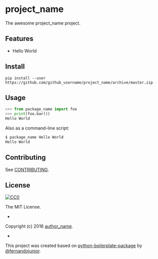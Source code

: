 # project_name

The awesome project_name project.

## Features

* Hello World

## Install

`pip install --user https://github.com/github_username/project_name/archive/master.zip`

[//]: # (If you want to your users install the dist from PYPI using pip see:)
[//]: # (http://python-packaging-user-guide.readthedocs.org/en/latest/distributing/)
[//]: # (http://python-packaging-user-guide.readthedocs.org/en/latest/distributing/#packaging-your-project)
[//]: # (http://python-packaging-user-guide.readthedocs.org/en/latest/distributing/#uploading-your-project-to-pypi)

## Usage

```python
>>> from package_name import foo
>>> print(foo.bar())
Hello World
```

Also as a command-line script:
```sh
$ package_name Hello World
Hello World
```

## Contributing

See [CONTRIBUTING](/CONTRIBUTING.md).

## License

[![CC0](https://i.creativecommons.org/l/by-nc-sa/4.0/88x31.png)](https://creativecommons.org/licenses/by-nc-sa/4.0/)

The MIT License.

-

Copyright (c) 2016 [author_name](https://github.com/github_username/).

-

This project was created based on [python-boilerplate-package](https://github.com/fernandojunior/python-boilerplate-package) by [@fernandojunior](https://github.com/fernandojunior/).
